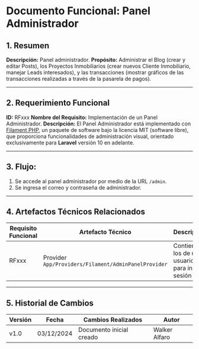 # Documento Funcional: Panel Administrador

## 1. Resumen
**Descripción:** Panel administrador.
**Propósito:** Administrar el Blog (crear y editar Posts), los Proyectos Inmobiliarios (crear nuevos Cliente Inmobiliario, manejar Leads interesados), y las transacciones (mostrar gráficos de las transacciones realizadas a través de la pasarela de pagos).

---

## 2. Requerimiento Funcional
**ID:** RFxxx
**Nombre del Requisito:** Implementación de un Panel Administrador.
**Descripción:** El Panel Administrador está implementado con [Filament PHP](https://filamentphp.com/), un paquete de software bajo la licencia MIT (software libre), que proporciona funcionalidades de administración visual, orientado exclusivamente para **Laravel** versión 10 en adelante.

---

## 3. Flujo:
1. Se accede al panel administrador por medio de la URL `/admin`.
2. Se ingresa el correo y contraseña de administrador.

---

## 4. Artefactos Técnicos Relacionados
| **Requisito Funcional** | **Artefacto Técnico**                                  | **Descripción**                                  |
|-------------------------|--------------------------------------------------------|--------------------------------------------------|
| RFxxx                   | Provider `App/Providers/Filament/AdminPanelProvider`   | Contiene los de un usuario para iniciar sesión   |


---

## 5. Historial de Cambios
|**Versión**   |**Fecha**    |**Cambios Realizados**     |**Autor**       |
|--------------|-------------|---------------------------|----------------|
|v1.0          |03/12/2024   |Documento inicial creado   |Walker Alfaro   |